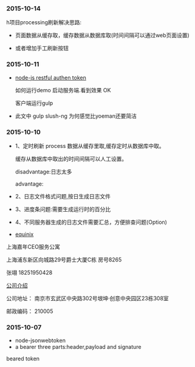 

### 2015-10-14

h项目processing刷新解决思路:

*	页面数据从缓存取，缓存数据从数据库取(时间间隔可以通过web页面设置)

*	或者增加手工刷新按钮
### 2015-10-11
*	[node-js restful authen token](http://thejackalofjavascript.com/architecting-a-restful-node-js-app/)
	
	如何运行demo 启动服务端.看到效果 OK
	
	客户端运行gulp
*	此文中 gulp slush-ng 为何感觉比yoeman还要简洁

### 2015-10-10
*	1、定时刷新 process 数据从缓存里取,缓存定时从数据库中取。

	缓存从数据库中取出的时间间隔可以人工设置。

	disadvantage:日志太多

	advantage:	

*	2、日志文件格式问题,按日生成日志文件

*	3、进度条问题:需要生成运行时的百分比
	
*	4、不同服务器生成的日志文件需要汇总，方便排查问题(Option)

*	[equinix](http://www.equinix.cn/locations/asia-colocation/asia-data-centers/)

上海嘉年CEO服务公寓 

上海浦东新区向城路29号爵士大厦C栋 房号8265

张翊 18251950428

[公司介绍](http://companyadc.51job.com/companyads/2015/nj/sailailuo0304_8819wh/index.htm)

公司地址：	南京市玄武区中央路302号垠坤·创意中央园区23栋308室
 
邮政编码：	210005

### 2015-10-07
*	node-jsonwebtoken
*	a bearer three parts:header,payload and signature

beared token